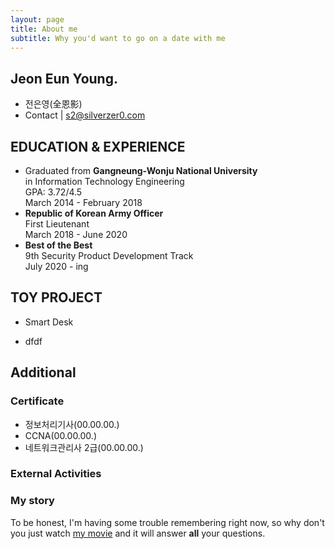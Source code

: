 ```yaml
---
layout: page
title: About me
subtitle: Why you'd want to go on a date with me
---
```


## Jeon Eun Young.
- 전은영(全恩影)
- Contact | s2@silverzer0.com


## EDUCATION & EXPERIENCE
- Graduated from <b>Gangneung-Wonju National University</b><br>
  in Information Technology Engineering<br>
  GPA: 3.72/4.5<br>
  March 2014 - February 2018
- <b>Republic of Korean Army Officer</b><br>
  First Lieutenant<br>
  March 2018 - June 2020 
- <b>Best of the Best</b><br>
  9th Security Product Development Track<br>
  July 2020 - ing
  
  
## TOY PROJECT
- Smart Desk
* dfdf

## Additional 
### Certificate
- 정보처리기사(00.00.00.)
- CCNA(00.00.00.)
- 네트워크관리사 2급(00.00.00.)

### External Activities

### 

### My story

To be honest, I'm having some trouble remembering right now, so why don't you just watch [my movie](https://en.wikipedia.org/wiki/The_Princess_Bride_%28film%29) and it will answer **all** your questions.
